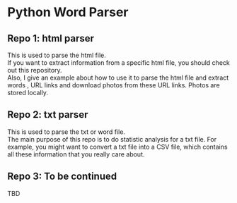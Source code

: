 # Python Word Parser

## Repo 1: html parser
This is used to parse the html file.</br>
If you want to extract information from a specific html file, you should check out this repository.</br>
Also, I give an example about how to use it to parse the html file and extract words , URL links and download photos from these URL links. Photos are stored locally.

## Repo 2: txt parser
This is used to parse the txt or word file.</br>
The main purpose of this repo is to do statistic analysis for a txt file. For example, you might want to convert a txt file into a CSV file, which contains all these information that you really care about.</br>

## Repo 3: To be continued
TBD</br>
